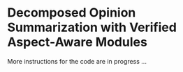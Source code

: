 # Decomposed Opinion Summarization with Verified Aspect-Aware Modules
More instructions for the code are in progress ...
